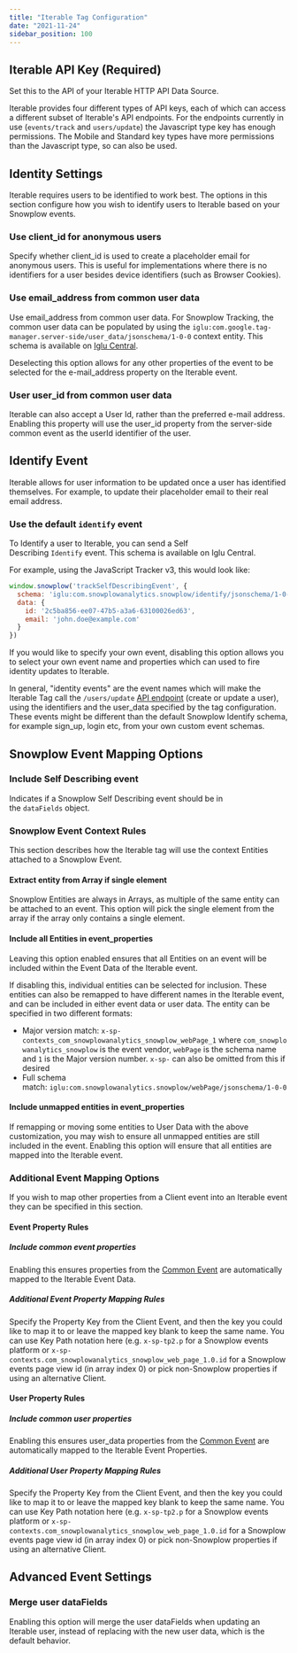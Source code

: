 ```yaml
---
title: "Iterable Tag Configuration"
date: "2021-11-24"
sidebar_position: 100
---
```


## Iterable API Key (Required)

Set this to the API of your Iterable HTTP API Data Source.

Iterable provides four different types of API keys, each of which can access a different subset of Iterable's API endpoints. For the endpoints currently in use (`events/track` and `users/update`) the Javascript type key has enough permissions. The Mobile and Standard key types have more permissions than the Javascript type, so can also be used.

## Identity Settings

Iterable requires users to be identified to work best. The options in this section configure how you wish to identify users to Iterable based on your Snowplow events.

### Use client\_id for anonymous users

Specify whether client\_id is used to create a placeholder email for anonymous users. This is useful for implementations where there is no identifiers for a user besides device identifiers (such as Browser Cookies).

### Use email\_address from common user data

Use email\_address from common user data. For Snowplow Tracking, the common user data can be populated by using the `iglu:com.google.tag-manager.server-side/user_data/jsonschema/1-0-0` context entity. This schema is available on [Iglu Central](https://github.com/snowplow/iglu-central/blob/853357452300b172ebc113d1d75d1997f595142a/schemas/com.google.tag-manager.server-side/user_data/jsonschema/1-0-0).

Deselecting this option allows for any other properties of the event to be selected for the e-mail\_address property on the Iterable event.

### User user\_id from common user data

Iterable can also accept a User Id, rather than the preferred e-mail address. Enabling this property will use the user\_id property from the server-side common event as the userId identifier of the user.

## Identify Event

Iterable allows for user information to be updated once a user has identified themselves. For example, to update their placeholder email to their real email address.

### Use the default `identify` event

To Identify a user to Iterable, you can send a Self Describing `Identify` event. This schema is available on Iglu Central.

For example, using the JavaScript Tracker v3, this would look like:

```javascript
window.snowplow('trackSelfDescribingEvent', {
  schema: 'iglu:com.snowplowanalytics.snowplow/identify/jsonschema/1-0-0',
  data: {
    id: '2c5ba856-ee07-47b5-a3a6-63100026ed63',
    email: 'john.doe@example.com'
  }
})
```

If you would like to specify your own event, disabling this option allows you to select your own event name and properties which can used to fire identity updates to Iterable.

In general, "identity events" are the event names which will make the Iterable Tag call the `/users/update` [API endpoint](https://api.iterable.com/api/docs#users_updateUser) (create or update a user), using the identifiers and the user\_data specified by the tag configuration. These events might be different than the default Snowplow Identify schema, for example sign\_up, login etc, from your own custom event schemas.

## Snowplow Event Mapping Options

### Include Self Describing event

Indicates if a Snowplow Self Describing event should be in the `dataFields` object.

### Snowplow Event Context Rules

This section describes how the Iterable tag will use the context Entities attached to a Snowplow Event.

#### Extract entity from Array if single element

Snowplow Entities are always in Arrays, as multiple of the same entity can be attached to an event. This option will pick the single element from the array if the array only contains a single element.

#### Include all Entities in event\_properties

Leaving this option enabled ensures that all Entities on an event will be included within the Event Data of the Iterable event.

If disabling this, individual entities can be selected for inclusion. These entities can also be remapped to have different names in the Iterable event, and can be included in either event data or user data. The entity can be specified in two different formats:

- Major version match: `x-sp-contexts_com_snowplowanalytics_snowplow_webPage_1` where `com_snowplowanalytics_snowplow` is the event vendor, `webPage` is the schema name and `1` is the Major version number. `x-sp-` can also be omitted from this if desired
- Full schema match: `iglu:com.snowplowanalytics.snowplow/webPage/jsonschema/1-0-0`

#### Include unmapped entities in event\_properties

If remapping or moving some entities to User Data with the above customization, you may wish to ensure all unmapped entities are still included in the event. Enabling this option will ensure that all entities are mapped into the Iterable event.

### Additional Event Mapping Options

If you wish to map other properties from a Client event into an Iterable event they can be specified in this section.

#### Event Property Rules

##### Include common event properties

Enabling this ensures properties from the [Common Event](https://developers.google.com/tag-platform/tag-manager/server-side/common-event-data) are automatically mapped to the Iterable Event Data.

##### Additional Event Property Mapping Rules

Specify the Property Key from the Client Event, and then the key you could like to map it to or leave the mapped key blank to keep the same name. You can use Key Path notation here (e.g. `x-sp-tp2.p` for a Snowplow events platform or `x-sp-contexts.com_snowplowanalytics_snowplow_web_page_1.0.id` for a Snowplow events page view id (in array index 0) or pick non-Snowplow properties if using an alternative Client.

#### User Property Rules

##### Include common user properties

Enabling this ensures user\_data properties from the [Common Event](https://developers.google.com/tag-platform/tag-manager/server-side/common-event-data) are automatically mapped to the Iterable Event Properties.

##### Additional User Property Mapping Rules

Specify the Property Key from the Client Event, and then the key you could like to map it to or leave the mapped key blank to keep the same name. You can use Key Path notation here (e.g. `x-sp-tp2.p` for a Snowplow events platform or `x-sp-contexts.com_snowplowanalytics_snowplow_web_page_1.0.id` for a Snowplow events page view id (in array index 0) or pick non-Snowplow properties if using an alternative Client.

## Advanced Event Settings

### Merge user dataFields

Enabling this option will merge the user dataFields when updating an Iterable user, instead of replacing with the new user data, which is the default behavior.
